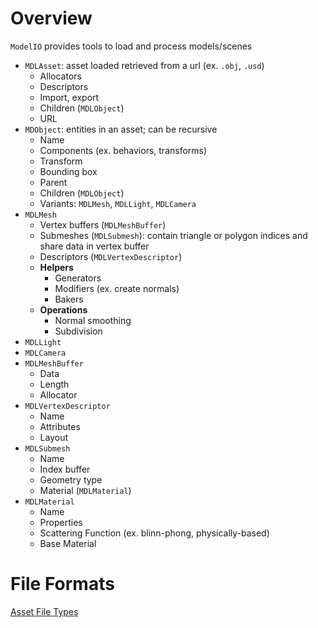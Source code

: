# Overview

`ModelIO` provides tools to load and process models/scenes

- `MDLAsset`: asset loaded retrieved from a url (ex. `.obj`, `.usd`)
  - Allocators
  - Descriptors
  - Import, export
  - Children (`MDLObject`)
  - URL
- `MDObject`: entities in an asset; can be recursive
  - Name
  - Components (ex. behaviors, transforms)
  - Transform
  - Bounding box
  - Parent
  - Children (`MDLObject`)
  - Variants: `MDLMesh`, `MDLLight`, `MDLCamera`
- `MDLMesh`
  - Vertex buffers (`MDLMeshBuffer`)
  - Submeshes (`MDLSubmesh`): contain triangle or polygon indices and share data
    in vertex buffer
  - Descriptors (`MDLVertexDescriptor`)
  - **Helpers**
    - Generators
    - Modifiers (ex. create normals)
    - Bakers
  - **Operations**
    - Normal smoothing
    - Subdivision
- `MDLLight`
- `MDLCamera`
- `MDLMeshBuffer`
  - Data
  - Length
  - Allocator
- `MDLVertexDescriptor`
  - Name
  - Attributes
  - Layout
- `MDLSubmesh`
  - Name
  - Index buffer
  - Geometry type
  - Material (`MDLMaterial`)
- `MDLMaterial`
  - Name
  - Properties
  - Scattering Function (ex. blinn-phong, physically-based)
  - Base Material

# File Formats

[Asset File Types](https://developer.apple.com/documentation/modelio/mdlasset/asset_file_types)
